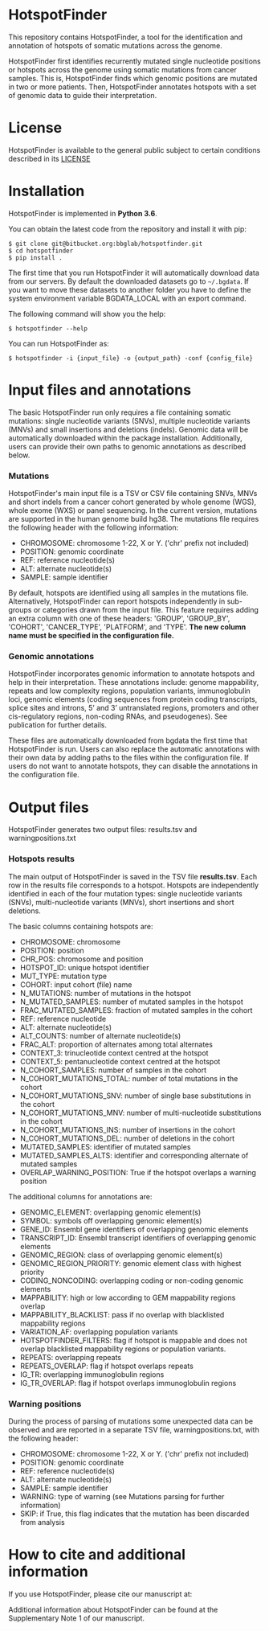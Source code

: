HotspotFinder
================

This repository contains HotspotFinder, a tool for the identification and annotation of hotspots of somatic mutations across the genome.

HotspotFinder first identifies recurrently mutated single nucleotide positions or hotspots across the genome using 
somatic mutations from cancer samples. This is, HotspotFinder finds which genomic positions are mutated in two or 
more patients. Then, HotspotFinder annotates hotspots with a set of genomic data to guide their interpretation. 


# License


HotspotFinder is available to the general public subject to certain conditions described in its [LICENSE](other_file.md)

# Installation

HotspotFinder is implemented in **Python 3.6**.

You can obtain the latest code from the repository and install it with pip:

    $ git clone git@bitbucket.org:bbglab/hotspotfinder.git
    $ cd hotspotfinder
    $ pip install .


The first time that you run HotspotFinder it will automatically download data from our servers. By default the
downloaded datasets go to ``~/.bgdata``. If you want to move these datasets to another folder you have to define the
system environment variable BGDATA_LOCAL with an export command.

The following command will show you the help:

    $ hotspotfinder --help

You can run HotspotFinder as: 

    $ hotspotfinder -i {input_file} -o {output_path} -conf {config_file}
 

# Input files and annotations

The basic HotspotFinder run only requires a file containing somatic mutations: single nucleotide variants (SNVs), 
multiple nucleotide variants (MNVs) and small insertions and deletions (indels). Genomic data will be automatically 
downloaded within the package installation. Additionally, users can provide their own paths to genomic annotations as 
described below. 

### Mutations
HotspotFinder's main input file is a TSV or CSV file containing SNVs, MNVs and short indels from a cancer cohort 
generated by whole genome (WGS), whole exome (WXS) or panel sequencing. In the current version, mutations are 
supported in the human genome build hg38. The mutations file requires the following header with the following 
information: 
 - CHROMOSOME: chromosome 1-22, X or Y. ('chr' prefix not included)
 - POSITION: genomic coordinate
 - REF: reference nucleotide(s)
 - ALT: alternate nucleotide(s)
 - SAMPLE: sample identifier

By default, hotspots are identified using all samples in the mutations file. Alternatively, HotspotFinder 
can report hotspots independently in sub-groups or categories drawn from the input file. 
This feature requires adding an extra column with one of these headers: 'GROUP', 'GROUP_BY', 'COHORT', 
'CANCER_TYPE', 'PLATFORM', and 'TYPE'. **The new column name must be specified in the configuration file.** 

### Genomic annotations
HotspotFinder incorporates genomic information to annotate hotspots and help in their interpretation. 
These annotations include: genome mappability, repeats and low complexity regions, population variants, 
immunoglobulin loci, genomic elements (coding sequences from protein coding transcripts, splice sites and introns, 
5’ and 3’ untranslated regions, promoters and other cis-regulatory regions, non-coding RNAs, and pseudogenes). See 
publication for further details. 

These files are automatically downloaded from bgdata the first time that HotspotFinder is run. 
Users can also replace the automatic annotations with their own data by adding paths to the files within 
the configuration file. If users do not want to annotate hotspots, they can disable the annotations in the 
configuration file. 

# Output files
HotspotFinder generates two output files: results.tsv and warningpositions.txt

### Hotspots results
The main output of HotspotFinder is saved in the TSV file **results.tsv**. Each row in the results file corresponds 
to a hotspot. Hotspots are independently identified in each of the four mutation types: 
single nucleotide variants (SNVs), multi-nucleotide variants (MNVs), short insertions and short deletions. 

The basic columns containing hotspots are:
- CHROMOSOME: chromosome
- POSITION: position
- CHR_POS: chromosome and position
- HOTSPOT_ID: unique hotspot identifier
- MUT_TYPE: mutation type
- COHORT: input cohort (file) name
- N_MUTATIONS: number of mutations in the hotspot
- N_MUTATED_SAMPLES: number of mutated samples in the hotspot
- FRAC_MUTATED_SAMPLES: fraction of mutated samples in the cohort
- REF: reference nucleotide
- ALT: alternate nucleotide(s)
- ALT_COUNTS: number of alternate nucleotide(s)
- FRAC_ALT: proportion of alternates among total alternates
- CONTEXT_3: trinucleotide context centred at the hotspot
- CONTEXT_5: pentanucleotide context centred at the hotspot
- N_COHORT_SAMPLES: number of samples in the cohort
- N_COHORT_MUTATIONS_TOTAL: number of total mutations in the cohort
- N_COHORT_MUTATIONS_SNV: number of single base substitutions in the cohort
- N_COHORT_MUTATIONS_MNV: number of multi-nucleotide substitutions in the cohort
- N_COHORT_MUTATIONS_INS: number of insertions in the cohort
- N_COHORT_MUTATIONS_DEL: number of deletions in the cohort
- MUTATED_SAMPLES: identifier of mutated samples
- MUTATED_SAMPLES_ALTS: identifier and corresponding alternate of mutated samples  
- OVERLAP_WARNING_POSITION: True if the hotspot overlaps a warning position

The additional columns for annotations are:  

- GENOMIC_ELEMENT: overlapping genomic element(s) 
- SYMBOL: symbols off overlapping genomic element(s)
- GENE_ID: Ensembl gene identifiers of overlapping genomic elements
- TRANSCRIPT_ID: Ensembl transcript identifiers of overlapping genomic elements
- GENOMIC_REGION: class of overlapping genomic element(s) 
- GENOMIC_REGION_PRIORITY: genomic element class with highest priority
- CODING_NONCODING: overlapping coding or non-coding genomic elements 
- MAPPABILITY: high or low according to GEM mappability regions overlap
- MAPPABILITY_BLACKLIST: pass if no overlap with blacklisted mappability regions
- VARIATION_AF: overlapping population variants
- HOTSPOTFINDER_FILTERS: flag if hotspot is mappable and does not overlap blacklisted mappability regions or population variants. 
- REPEATS: overlapping repeats
- REPEATS_OVERLAP: flag if hotspot overlaps repeats
- IG_TR: overlapping immunoglobulin regions
- IG_TR_OVERLAP: flag if hotspot overlaps immunoglobulin regions

### Warning positions
During the process of parsing of mutations some unexpected data can be observed and are reported in a separate
 TSV file, warningpositions.txt, with the following header: 
 - CHROMOSOME: chromosome 1-22, X or Y. ('chr' prefix not included)
 - POSITION: genomic coordinate
 - REF: reference nucleotide(s)
 - ALT: alternate nucleotide(s)
 - SAMPLE: sample identifier
 - WARNING: type of warning (see Mutations parsing for further information)
 - SKIP: if True, this flag indicates that the mutation has been discarded from analysis
  
# How to cite and additional information

If you use HotspotFinder, please cite our manuscript at: 


Additional information about HotspotFinder can be found at the Supplementary Note 1 of our manuscript. 
